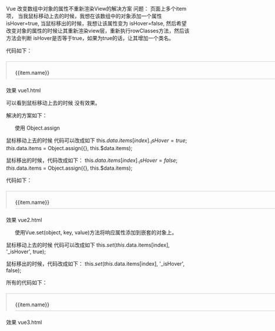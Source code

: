 
Vue 改变数组中对象的属性不重新渲染View的解决方案
问题： 页面上多个item项， 当我鼠标移动上去的时候，我想在该数组中的对象添加一个属性 isHover=true, 当鼠标移出的时候，我想让该属性变为 isHover=false,
然后希望改变对象的属性的时候让其重新渲染view层，重新执行rowClasses方法，然后该方法会判断 isHover是否等于true，如果为true的话，让其增加一个类名。

代码如下：
<!DOCTYPE html>
<html>
  <head>
    <title>演示Vue</title>
    <style>
      * {margin: 0; padding: 0;}
      ul, li {list-style: none;}
      #app {width: 800px; margin: 20px auto; border:1px solid #ccc; border-bottom: none;}
      #app li {height: 32px; line-height: 32px; border-bottom: 1px solid #ccc;}
      #app li.bgColor {background-color: red;}
    </style>
  </head>
  <body>
    <div id='app'>
      <ul>
        <li 
          v-for="(item, index) in items" 
          @mouseenter.stop="handleMouseIn(index)"
          @mouseleave.stop="handleMouseOut(index)"
          :class="rowClasses(index)"
        >
          <span>{{item.name}}</span>
        </li>
      </ul>
    </div>
  </body>
  <script src="./vue.js"></script>
  <script type="text/javascript">
    new Vue({
      el: '#app',
      data: {
        items: [
          {name: 'kongzhi'},
          {name: 'longen'},
          {name: 'tugenhua'}
        ]
      },
      computed: {
        
      },
      methods: {
        rowClasses (index) {
          return [
            {
              [`bgColor`]: this.$data.items[index] && this.$data.items[index]._isHover
            }
          ]
        },
        handleMouseIn(index) {
          if (this.$data.items[index]._isHover) {
            return;
          }
          console.log(111); // 可以执行到
          this.$data.items[index]._isHover = true;
        },
        handleMouseOut(index) {
          this.$data.items[index]._isHover = false;
        }
      }
    });
  </script>
</html>

效果 vue1.html 

可以看到鼠标移动上去的时候 没有效果。

解决的方案如下：
1. 使用 Object.assign

鼠标移动上去的时候 代码可以改成如下
this.$data.items[index]._isHover = true;
this.$data.items = Object.assign({}, this.$data.items);

鼠标移出的时候，代码改成如下：
this.$data.items[index]._isHover = false;
this.$data.items = Object.assign({}, this.$data.items);

代码如下：
<!DOCTYPE html>
<html>
  <head>
    <title>演示Vue</title>
    <style>
      * {margin: 0; padding: 0;}
      ul, li {list-style: none;}
      #app {width: 800px; margin: 20px auto; border:1px solid #ccc; border-bottom: none;}
      #app li {height: 32px; line-height: 32px; border-bottom: 1px solid #ccc;}
      #app li.bgColor {background-color: red;}
    </style>
  </head>
  <body>
    <div id='app'>
      <ul>
        <li 
          v-for="(item, index) in items" 
          @mouseenter.stop="handleMouseIn(index)"
          @mouseleave.stop="handleMouseOut(index)"
          :class="rowClasses(index)"
        >
          <span>{{item.name}}</span>
        </li>
      </ul>
    </div>
  </body>
  <script src="./vue.js"></script>
  <script type="text/javascript">
    new Vue({
      el: '#app',
      data: {
        items: [
          {name: 'kongzhi'},
          {name: 'longen'},
          {name: 'tugenhua'}
        ]
      },
      computed: {
        
      },
      methods: {
        rowClasses (index) {
          return [
            {
              [`bgColor`]: this.$data.items[index] && this.$data.items[index]._isHover
            }
          ]
        },
        handleMouseIn(index) {
          if (this.$data.items[index]._isHover) {
            return;
          }
          console.log(111); // 可以执行到
          this.$data.items[index]._isHover = true;
          this.$data.items = Object.assign({}, this.$data.items);
        },
        handleMouseOut(index) {
          this.$data.items[index]._isHover = false;
          this.$data.items = Object.assign({}, this.$data.items);
        }
      }
    });
  </script>
</html>

效果 vue2.html

2. 使用Vue.set(object, key, value)方法将响应属性添加到嵌套的对象上。

鼠标移动上去的时候 代码可以改成如下
this.$set(this.$data.items[index], '_isHover', true);

鼠标移出的时候，代码改成如下：
this.$set(this.$data.items[index], '_isHover', false);

所有的代码如下：
<!DOCTYPE html>
<html>
  <head>
    <title>演示Vue</title>
    <style>
      * {margin: 0; padding: 0;}
      ul, li {list-style: none;}
      #app {width: 800px; margin: 20px auto; border:1px solid #ccc; border-bottom: none;}
      #app li {height: 32px; line-height: 32px; border-bottom: 1px solid #ccc;}
      #app li.bgColor {background-color: red;}
    </style>
  </head>
  <body>
    <div id='app'>
      <ul>
        <li 
          v-for="(item, index) in items" 
          @mouseenter.stop="handleMouseIn(index)"
          @mouseleave.stop="handleMouseOut(index)"
          :class="rowClasses(index)"
        >
          <span>{{item.name}}</span>
        </li>
      </ul>
    </div>
  </body>
  <script src="./vue.js"></script>
  <script type="text/javascript">
    new Vue({
      el: '#app',
      data: {
        items: [
          {name: 'kongzhi'},
          {name: 'longen'},
          {name: 'tugenhua'}
        ]
      },
      computed: {
        
      },
      methods: {
        rowClasses (index) {
          return [
            {
              [`bgColor`]: this.$data.items[index] && this.$data.items[index]._isHover
            }
          ]
        },
        handleMouseIn(index) {
          if (this.$data.items[index]._isHover) {
            return;
          }
          console.log(111); // 可以执行到
          this.$set(this.$data.items[index], '_isHover', true);
        },
        handleMouseOut(index) {
          this.$set(this.$data.items[index], '_isHover', false);
        }
      }
    });
  </script>
</html>

效果 vue3.html